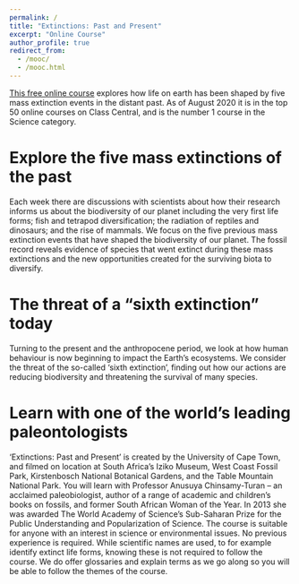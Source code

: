 ```yaml
---
permalink: /
title: "Extinctions: Past and Present"
excerpt: "Online Course"
author_profile: true
redirect_from: 
  - /mooc/
  - /mooc.html
---
```


[This free online course](https://www.classcentral.com/course/extinctions-past-present-8004) explores how life on earth has been shaped by five mass extinction events in the distant past. As of August 2020 it is in the top 50 online courses on Class Central, and is the number 1 course in the Science category. 

# Explore the five mass extinctions of the past

Each week there are discussions with scientists about how their research informs us about the biodiversity of our planet including the very first life forms; fish and tetrapod diversification; the radiation of reptiles and dinosaurs; and the rise of mammals. We focus on the five previous mass extinction events that have shaped the biodiversity of our planet. The fossil record reveals evidence of species that went extinct during these mass extinctions and the new opportunities created for the surviving biota to diversify.
# The threat of a “sixth extinction” today

Turning to the present and the anthropocene period, we look at how human behaviour is now beginning to impact the Earth’s ecosystems. We consider the threat of the so-called ‘sixth extinction’, finding out how our actions are reducing biodiversity and threatening the survival of many species.
# Learn with one of the world’s leading paleontologists

‘Extinctions: Past and Present’ is created by the University of Cape Town, and filmed on location at South Africa’s Iziko Museum, West Coast Fossil Park, Kirstenbosch National Botanical Gardens, and the Table Mountain National Park. 
You will learn with Professor Anusuya Chinsamy-Turan – an acclaimed paleobiologist, author of a range of academic and children’s books on fossils, and former South African Woman of the Year. In 2013 she was awarded The World Academy of Science’s Sub-Saharan Prize for the Public Understanding and Popularization of Science. 
The course is suitable for anyone with an interest in science or environmental issues. No previous experience is required. While scientific names are used, to for example identify extinct life forms, knowing these is not required to follow the course. We do offer glossaries and explain terms as we go along so you will be able to follow the themes of the course.
